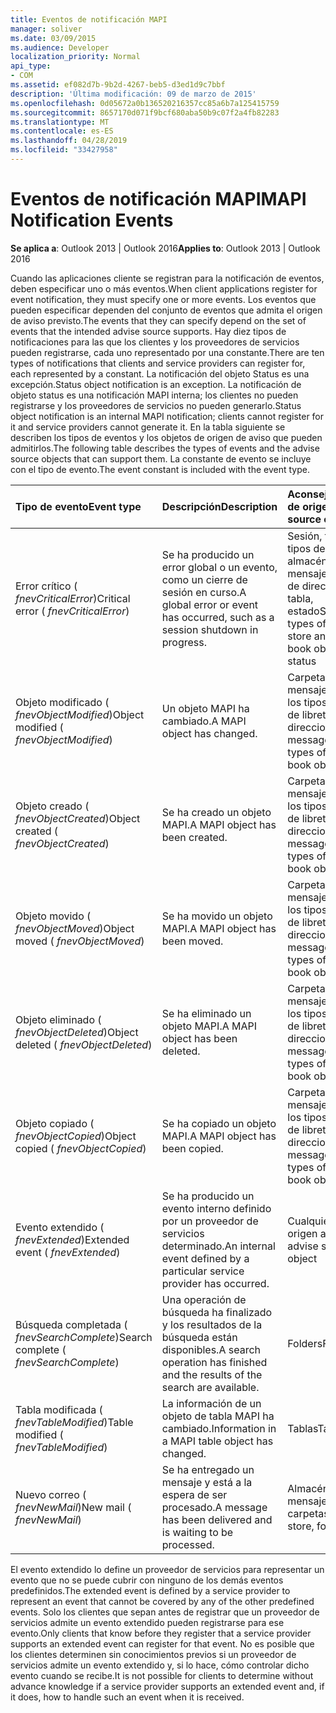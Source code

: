 ```yaml
---
title: Eventos de notificación MAPI
manager: soliver
ms.date: 03/09/2015
ms.audience: Developer
localization_priority: Normal
api_type:
- COM
ms.assetid: ef082d7b-9b2d-4267-beb5-d3ed1d9c7bbf
description: 'Última modificación: 09 de marzo de 2015'
ms.openlocfilehash: 0d05672a0b136520216357cc85a6b7a125415759
ms.sourcegitcommit: 8657170d071f9bcf680aba50b9c07f2a4fb82283
ms.translationtype: MT
ms.contentlocale: es-ES
ms.lasthandoff: 04/28/2019
ms.locfileid: "33427958"
---
```

# <a name="mapi-notification-events"></a><span data-ttu-id="dc7ad-103">Eventos de notificación MAPI</span><span class="sxs-lookup"><span data-stu-id="dc7ad-103">MAPI Notification Events</span></span>

  
  
<span data-ttu-id="dc7ad-104">**Se aplica a**: Outlook 2013 | Outlook 2016</span><span class="sxs-lookup"><span data-stu-id="dc7ad-104">**Applies to**: Outlook 2013 | Outlook 2016</span></span> 
  
<span data-ttu-id="dc7ad-105">Cuando las aplicaciones cliente se registran para la notificación de eventos, deben especificar uno o más eventos.</span><span class="sxs-lookup"><span data-stu-id="dc7ad-105">When client applications register for event notification, they must specify one or more events.</span></span> <span data-ttu-id="dc7ad-106">Los eventos que pueden especificar dependen del conjunto de eventos que admita el origen de aviso previsto.</span><span class="sxs-lookup"><span data-stu-id="dc7ad-106">The events that they can specify depend on the set of events that the intended advise source supports.</span></span> <span data-ttu-id="dc7ad-107">Hay diez tipos de notificaciones para las que los clientes y los proveedores de servicios pueden registrarse, cada uno representado por una constante.</span><span class="sxs-lookup"><span data-stu-id="dc7ad-107">There are ten types of notifications that clients and service providers can register for, each represented by a constant.</span></span> <span data-ttu-id="dc7ad-108">La notificación del objeto Status es una excepción.</span><span class="sxs-lookup"><span data-stu-id="dc7ad-108">Status object notification is an exception.</span></span> <span data-ttu-id="dc7ad-109">La notificación de objeto status es una notificación MAPI interna; los clientes no pueden registrarse y los proveedores de servicios no pueden generarlo.</span><span class="sxs-lookup"><span data-stu-id="dc7ad-109">Status object notification is an internal MAPI notification; clients cannot register for it and service providers cannot generate it.</span></span> <span data-ttu-id="dc7ad-110">En la tabla siguiente se describen los tipos de eventos y los objetos de origen de aviso que pueden admitirlos.</span><span class="sxs-lookup"><span data-stu-id="dc7ad-110">The following table describes the types of events and the advise source objects that can support them.</span></span> <span data-ttu-id="dc7ad-111">La constante de evento se incluye con el tipo de evento.</span><span class="sxs-lookup"><span data-stu-id="dc7ad-111">The event constant is included with the event type.</span></span>
  
|<span data-ttu-id="dc7ad-112">**Tipo de evento**</span><span class="sxs-lookup"><span data-stu-id="dc7ad-112">**Event type**</span></span>|<span data-ttu-id="dc7ad-113">**Descripción**</span><span class="sxs-lookup"><span data-stu-id="dc7ad-113">**Description**</span></span>|<span data-ttu-id="dc7ad-114">**Aconsejar objetos de origen**</span><span class="sxs-lookup"><span data-stu-id="dc7ad-114">**Advise source objects**</span></span>|
|:-----|:-----|:-----|
|<span data-ttu-id="dc7ad-115">Error crítico ( _fnevCriticalError_)</span><span class="sxs-lookup"><span data-stu-id="dc7ad-115">Critical error ( _fnevCriticalError_)</span></span>  <br/> |<span data-ttu-id="dc7ad-116">Se ha producido un error global o un evento, como un cierre de sesión en curso.</span><span class="sxs-lookup"><span data-stu-id="dc7ad-116">A global error or event has occurred, such as a session shutdown in progress.</span></span>  <br/> |<span data-ttu-id="dc7ad-117">Sesión, todos los tipos de objetos de almacén de mensajes y libreta de direcciones, tabla, estado</span><span class="sxs-lookup"><span data-stu-id="dc7ad-117">Session, all types of message store and address book objects, table, status</span></span>  <br/> |
|<span data-ttu-id="dc7ad-118">Objeto modificado ( _fnevObjectModified_)</span><span class="sxs-lookup"><span data-stu-id="dc7ad-118">Object modified ( _fnevObjectModified_)</span></span>  <br/> |<span data-ttu-id="dc7ad-119">Un objeto MAPI ha cambiado.</span><span class="sxs-lookup"><span data-stu-id="dc7ad-119">A MAPI object has changed.</span></span>  <br/> |<span data-ttu-id="dc7ad-120">Carpetas, mensajes, todos los tipos de objetos de libreta de direcciones</span><span class="sxs-lookup"><span data-stu-id="dc7ad-120">Folders, messages, all types of address book objects</span></span>  <br/> |
|<span data-ttu-id="dc7ad-121">Objeto creado ( _fnevObjectCreated_)</span><span class="sxs-lookup"><span data-stu-id="dc7ad-121">Object created ( _fnevObjectCreated_)</span></span>  <br/> |<span data-ttu-id="dc7ad-122">Se ha creado un objeto MAPI.</span><span class="sxs-lookup"><span data-stu-id="dc7ad-122">A MAPI object has been created.</span></span>  <br/> |<span data-ttu-id="dc7ad-123">Carpetas, mensajes, todos los tipos de objetos de libreta de direcciones</span><span class="sxs-lookup"><span data-stu-id="dc7ad-123">Folders, messages, all types of address book objects</span></span>  <br/> |
|<span data-ttu-id="dc7ad-124">Objeto movido ( _fnevObjectMoved_)</span><span class="sxs-lookup"><span data-stu-id="dc7ad-124">Object moved ( _fnevObjectMoved_)</span></span>  <br/> |<span data-ttu-id="dc7ad-125">Se ha movido un objeto MAPI.</span><span class="sxs-lookup"><span data-stu-id="dc7ad-125">A MAPI object has been moved.</span></span>  <br/> |<span data-ttu-id="dc7ad-126">Carpetas, mensajes, todos los tipos de objetos de libreta de direcciones</span><span class="sxs-lookup"><span data-stu-id="dc7ad-126">Folders, messages, all types of address book objects</span></span>  <br/> |
|<span data-ttu-id="dc7ad-127">Objeto eliminado ( _fnevObjectDeleted_)</span><span class="sxs-lookup"><span data-stu-id="dc7ad-127">Object deleted ( _fnevObjectDeleted_)</span></span>  <br/> |<span data-ttu-id="dc7ad-128">Se ha eliminado un objeto MAPI.</span><span class="sxs-lookup"><span data-stu-id="dc7ad-128">A MAPI object has been deleted.</span></span>  <br/> |<span data-ttu-id="dc7ad-129">Carpetas, mensajes, todos los tipos de objetos de libreta de direcciones</span><span class="sxs-lookup"><span data-stu-id="dc7ad-129">Folders, messages, all types of address book objects</span></span>  <br/> |
|<span data-ttu-id="dc7ad-130">Objeto copiado ( _fnevObjectCopied_)</span><span class="sxs-lookup"><span data-stu-id="dc7ad-130">Object copied ( _fnevObjectCopied_)</span></span>  <br/> |<span data-ttu-id="dc7ad-131">Se ha copiado un objeto MAPI.</span><span class="sxs-lookup"><span data-stu-id="dc7ad-131">A MAPI object has been copied.</span></span>  <br/> |<span data-ttu-id="dc7ad-132">Carpetas, mensajes, todos los tipos de objetos de libreta de direcciones</span><span class="sxs-lookup"><span data-stu-id="dc7ad-132">Folders, messages, all types of address book objects</span></span>  <br/> |
|<span data-ttu-id="dc7ad-133">Evento extendido ( _fnevExtended_)</span><span class="sxs-lookup"><span data-stu-id="dc7ad-133">Extended event ( _fnevExtended_)</span></span>  <br/> |<span data-ttu-id="dc7ad-134">Se ha producido un evento interno definido por un proveedor de servicios determinado.</span><span class="sxs-lookup"><span data-stu-id="dc7ad-134">An internal event defined by a particular service provider has occurred.</span></span>  <br/> |<span data-ttu-id="dc7ad-135">Cualquier objeto de origen advise</span><span class="sxs-lookup"><span data-stu-id="dc7ad-135">Any advise source object</span></span>  <br/> |
|<span data-ttu-id="dc7ad-136">Búsqueda completada ( _fnevSearchComplete_)</span><span class="sxs-lookup"><span data-stu-id="dc7ad-136">Search complete ( _fnevSearchComplete_)</span></span>  <br/> |<span data-ttu-id="dc7ad-137">Una operación de búsqueda ha finalizado y los resultados de la búsqueda están disponibles.</span><span class="sxs-lookup"><span data-stu-id="dc7ad-137">A search operation has finished and the results of the search are available.</span></span>  <br/> |<span data-ttu-id="dc7ad-138">Folders</span><span class="sxs-lookup"><span data-stu-id="dc7ad-138">Folders</span></span>  <br/> |
|<span data-ttu-id="dc7ad-139">Tabla modificada ( _fnevTableModified_)</span><span class="sxs-lookup"><span data-stu-id="dc7ad-139">Table modified ( _fnevTableModified_)</span></span>  <br/> |<span data-ttu-id="dc7ad-140">La información de un objeto de tabla MAPI ha cambiado.</span><span class="sxs-lookup"><span data-stu-id="dc7ad-140">Information in a MAPI table object has changed.</span></span>  <br/> |<span data-ttu-id="dc7ad-141">Tablas</span><span class="sxs-lookup"><span data-stu-id="dc7ad-141">Tables</span></span>  <br/> |
|<span data-ttu-id="dc7ad-142">Nuevo correo ( _fnevNewMail_)</span><span class="sxs-lookup"><span data-stu-id="dc7ad-142">New mail ( _fnevNewMail_)</span></span>  <br/> |<span data-ttu-id="dc7ad-143">Se ha entregado un mensaje y está a la espera de ser procesado.</span><span class="sxs-lookup"><span data-stu-id="dc7ad-143">A message has been delivered and is waiting to be processed.</span></span>  <br/> |<span data-ttu-id="dc7ad-144">Almacén de mensajes, carpetas</span><span class="sxs-lookup"><span data-stu-id="dc7ad-144">Message store, folders</span></span>  <br/> |
   
<span data-ttu-id="dc7ad-145">El evento extendido lo define un proveedor de servicios para representar un evento que no se puede cubrir con ninguno de los demás eventos predefinidos.</span><span class="sxs-lookup"><span data-stu-id="dc7ad-145">The extended event is defined by a service provider to represent an event that cannot be covered by any of the other predefined events.</span></span> <span data-ttu-id="dc7ad-146">Solo los clientes que sepan antes de registrar que un proveedor de servicios admite un evento extendido pueden registrarse para ese evento.</span><span class="sxs-lookup"><span data-stu-id="dc7ad-146">Only clients that know before they register that a service provider supports an extended event can register for that event.</span></span> <span data-ttu-id="dc7ad-147">No es posible que los clientes determinen sin conocimientos previos si un proveedor de servicios admite un evento extendido y, si lo hace, cómo controlar dicho evento cuando se recibe.</span><span class="sxs-lookup"><span data-stu-id="dc7ad-147">It is not possible for clients to determine without advance knowledge if a service provider supports an extended event and, if it does, how to handle such an event when it is received.</span></span>
  


